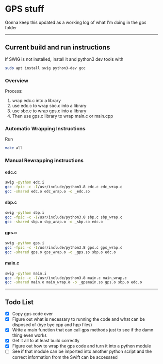 # GPS stuff

Gonna keep this updated as a working log of what I'm doing in the gps folder

---

## Current build and run instructions

If SWIG is not installed, install it and python3 dev tools with

```bash
sudo apt install swig python3-dev gcc
```

### Overview

Process:

1. wrap edc.c into a library
2. use edc.c to wrap sbc.c into a library
3. use sbc.c to wrap gps.c into a library
4. Then use gps.c library to wrap main.c or main.cpp

### Automatic Wrapping Instructions

Run

```bash
make all
```

### Manual Rewrapping instructions

#### edc.c

```bash
swig -python edc.i
gcc -fpic -c -I/usr/include/python3.8 edc.c edc_wrap.c
gcc -shared edc.o edc_wrap.o -o _edc.so
```

#### sbp.c

```bash
swig -python sbp.i
gcc -fpic -c -I/usr/include/python3.8 sbp.c sbp_wrap.c
gcc -shared sbp.o sbp_wrap.o -o _sbp.so edc.o 
```

#### gps.c

```bash
swig -python gps.i
gcc -fpic -c -I/usr/include/python3.8 gps.c gps_wrap.c
gcc -shared gps.o gps_wrap.o -o _gps.so sbp.o edc.o
```

#### main.c

```bash
swig -python main.i
gcc -fpic -c -I/usr/include/python3.8 main.c main_wrap.c
gcc -shared main.o main_wrap.o -o _gpsmain.so gps.o sbp.o edc.o
```

---

## Todo List

- [x] Copy gps code over
- [x] Figure out what is necessary to running the code and what can be disposed of (bye bye cpp and hpp files)
- [x] Write a main function that can call gps methods just to see if the damn thing even works
- [x] Get it all to at least build correctly
- [x] Figure out how to wrap the gps code and turn it into a python module
- [ ] See if that module can be imported into another python script and the correct information from the Swift can be accesssed
